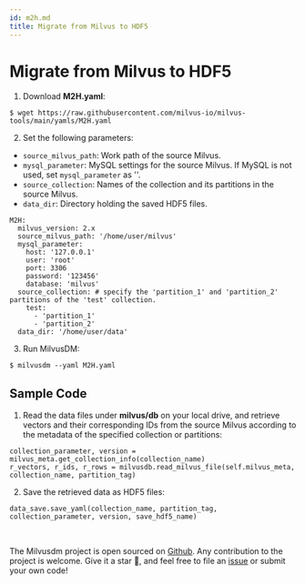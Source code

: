 ```yaml
---
id: m2h.md
title: Migrate from Milvus to HDF5
---
```

# Migrate from Milvus to HDF5

1. Download **M2H.yaml**:

```
$ wget https://raw.githubusercontent.com/milvus-io/milvus-tools/main/yamls/M2H.yaml
```

2. Set the following parameters:
- `source_milvus_path`: Work path of the source Milvus. 
- `mysql_parameter`: MySQL settings for the source Milvus. If MySQL is not used, set `mysql_parameter` as ''.
- `source_collection`: Names of the collection and its partitions in the source Milvus.
- `data_dir`: Directory holding the saved HDF5 files.

```
M2H:
  milvus_version: 2.x
  source_milvus_path: '/home/user/milvus'
  mysql_parameter:
    host: '127.0.0.1'
    user: 'root'
    port: 3306
    password: '123456'
    database: 'milvus'
  source_collection: # specify the 'partition_1' and 'partition_2' partitions of the 'test' collection.
    test:
      - 'partition_1'
      - 'partition_2'
  data_dir: '/home/user/data'
```

3. Run MilvusDM:
```
$ milvusdm --yaml M2H.yaml
```

## Sample Code
1. Read the data files under **milvus/db** on your local drive, and retrieve vectors and their corresponding IDs from the source Milvus according to the metadata of the specified collection or partitions:

```
collection_parameter, version = milvus_meta.get_collection_info(collection_name)
r_vectors, r_ids, r_rows = milvusdb.read_milvus_file(self.milvus_meta, collection_name, partition_tag)
```

2. Save the retrieved data as HDF5 files:

```
data_save.save_yaml(collection_name, partition_tag, collection_parameter, version, save_hdf5_name)
```

<br/>

The Milvusdm project is open sourced on [Github](https://github.com/milvus-io/milvus-tools). Any contribution to the project is welcome. Give it a star 🌟, and feel free to file an [issue](https://github.com/milvus-io/milvus-tools/issues) or submit your own code! 
